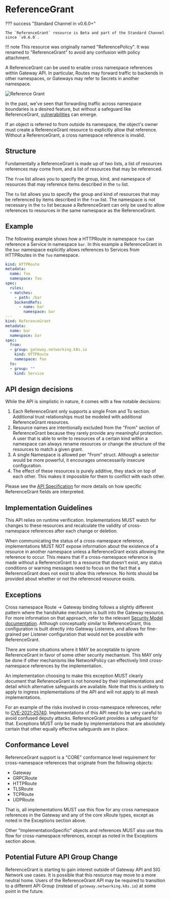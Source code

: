 # ReferenceGrant

??? success "Standard Channel in v0.6.0+"

    The `ReferenceGrant` resource is Beta and part of the Standard Channel since `v0.6.0`.

!!! note
    This resource was originally named "ReferencePolicy". It was renamed
    to "ReferenceGrant" to avoid any confusion with policy attachment.

A ReferenceGrant can be used to enable cross namespace references within
Gateway API. In particular, Routes may forward traffic to backends in other
namespaces, or Gateways may refer to Secrets in another namespace.

![Reference Grant](/images/referencegrant-simple.svg)
<!-- Source: https://docs.google.com/presentation/d/11HEYCgFi-aya7FS91JvAfllHiIlvfgcp7qpi_Azjk4E/edit#slide=id.g13c18e3a7ab_0_171 -->

In the past, we've seen that forwarding traffic across namespace boundaries is a
desired feature, but without a safeguard like ReferenceGrant,
[vulnerabilities](https://github.com/kubernetes/kubernetes/issues/103675) can
emerge.

If an object is referred to from outside its namespace, the object's owner must
create a ReferenceGrant resource to explicitly allow that reference. Without a
ReferenceGrant, a cross namespace reference is invalid.

## Structure
Fundamentally a ReferenceGrant is made up of two lists, a list of resources
references may come from, and a list of resources that may be referenced.

The `from` list allows you to specify the group, kind, and namespace of
resources that may reference items described in the `to` list.

The `to` list allows you to specify the group and kind of resources that may be
referenced by items described in the `from` list. The namespace is not necessary
in the `to` list because a ReferenceGrant can only be used to allow references
to resources in the same namespace as the ReferenceGrant.

## Example
The following example shows how a HTTPRoute in namespace `foo` can reference a
Service in namespace `bar`. In this example a ReferenceGrant in the `bar`
namespace explicitly allows references to Services from HTTPRoutes in the `foo`
namespace.

```yaml
kind: HTTPRoute
metadata:
  name: foo
  namespace: foo
spec:
  rules:
  - matches:
    - path: /bar
    backendRefs:
      - name: bar
        namespace: bar
---
kind: ReferenceGrant
metadata:
  name: bar
  namespace: bar
spec:
  from:
  - group: gateway.networking.k8s.io
    kind: HTTPRoute
    namespace: foo
  to:
  - group: ""
    kind: Service
```

## API design decisions
While the API is simplistic in nature, it comes with a few notable decisions:

1. Each ReferenceGrant only supports a single From and To section. Additional
   trust relationships must be modeled with additional ReferenceGrant
   resources.
1. Resource names are intentionally excluded from the "From" section of
   ReferenceGrant because they rarely provide any meaningful protection. A user
   that is able to write to resources of a certain kind within a namespace can
   always rename resources or change the structure of the resources to match a
   given grant.
1. A single Namespace is allowed per "From" struct. Although a selector would be
   more powerful, it encourages unnecessarily insecure configuration.
1. The effect of these resources is purely additive, they stack on top of each
   other. This makes it impossible for them to conflict with each other.

Please see the [API
Specification](/reference/spec#gateway.networking.k8s.io/v1alpha2.ReferenceGrant)
for more details on how specific ReferenceGrant fields are interpreted.

## Implementation Guidelines
This API relies on runtime verification. Implementations MUST watch for changes
to these resources and recalculate the validity of cross-namespace references
after each change or deletion.

When communicating the status of a cross-namespace reference, implementations
MUST NOT expose information about the existence of a resource in another
namespace unless a ReferenceGrant exists allowing the reference to occur. This
means that if a cross-namespace reference is made without a ReferenceGrant to a
resource that doesn't exist, any status conditions or warning messages need to
focus on the fact that a ReferenceGrant does not exist to allow this reference.
No hints should be provided about whether or not the referenced resource exists.

## Exceptions
Cross namespace Route -> Gateway binding follows a slightly different pattern
where the handshake mechanism is built into the Gateway resource. For more
information on that approach, refer to the relevant [Security Model
documentation](/concepts/security-model). Although conceptually similar to
ReferenceGrant, this configuration is built directly into Gateway Listeners,
and allows for fine-grained per Listener configuration that would not be
possible with ReferenceGrant.

There are some situations where it MAY be acceptable to ignore ReferenceGrant
in favor of some other security mechanism. This MAY only be done if other
mechanisms like NetworkPolicy can effectively limit cross-namespace references
by the implementation.

An implementation choosing to make this exception MUST clearly document that
ReferenceGrant is not honored by their implementations and detail which
alternative safeguards are available. Note that this is unlikely to apply to
ingress implementations of the API and will not apply to all mesh
implementations.

For an example of the risks involved in cross-namespace references, refer to
[CVE-2021-25740](https://github.com/kubernetes/kubernetes/issues/103675).
Implementations of this API need to be very careful to avoid confused deputy
attacks. ReferenceGrant provides a safeguard for that. Exceptions MUST only be
made by implementations that are absolutely certain that other equally effective
safeguards are in place.

## Conformance Level
ReferenceGrant support is a "CORE" conformance level requirement for
cross-namespace references that originate from the following objects:

- Gateway
- GRPCRoute
- HTTPRoute
- TLSRoute
- TCPRoute
- UDPRoute

That is, all implementations MUST use this flow for any cross namespace
references in the Gateway and any of the core xRoute types, except as noted
in the Exceptions section above.

Other "ImplementationSpecific" objects and references MUST also use this flow
for cross-namespace references, except as noted in the Exceptions section above.

## Potential Future API Group Change

ReferenceGrant is starting to gain interest outside of Gateway API and SIG
Network use cases. It is possible that this resource may move to a more neutral
home. Users of the ReferenceGrant API may be required to transition to a
different API Group (instead of `gateway.networking.k8s.io`) at some point in
the future.
